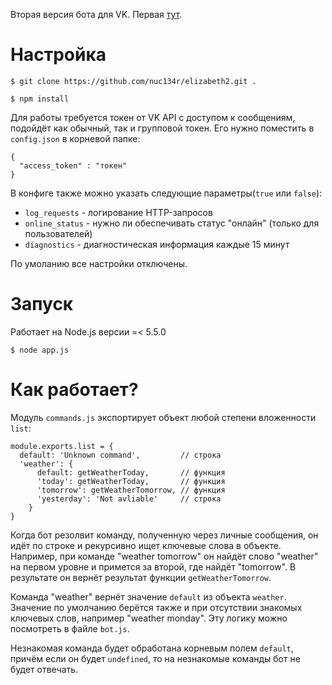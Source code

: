 Вторая версия бота для VK. Первая [тут](https://github.com/nuc134r/vkbot).

# Настройка
```
$ git clone https://github.com/nuc134r/elizabeth2.git .
```
```
$ npm install
```
Для работы требуется токен от VK API с доступом к сообщениям, подойдёт как обычный, так и групповой токен. 
Его нужно поместить в `config.json` в корневой папке:
```
{
  "access_token" : "токен"
}
```

В конфиге также можно указать следующие параметры(`true` или `false`):

* `log_requests` - логирование HTTP-запросов 
* `online_status` - нужно ли обеспечивать статус "онлайн" (только для пользователей)
* `diagnostics` - диагностическая информация каждые 15 минут

По умоланию все настройки отключены.
# Запуск
Работает на Node.js версии =< 5.5.0
```
$ node app.js
```

# Как работает?
Модуль `commands.js` экспортирует объект любой степени вложенности `list`:
```
module.exports.list = {
  default: 'Unknown command',         // строка
  'weather': {
      default: getWeatherToday,       // функция
      'today': getWeatherToday,       // функция
      'tomorrow': getWeatherTomorrow, // функция
      'yesterday': 'Not avliable'     // строка
    }
}
```

Когда бот резолвит команду, полученную через личные сообщения, он идёт по строке и рекурсивно ищет ключевые слова в объекте. 
Например, при команде "weather tomorrow" он найдёт слово "weather" на первом уровне и примется за второй, где найдёт "tomorrow". В результате он вернёт результат функции `getWeatherTomorrow`.

Команда "weather" вернёт значение `default` из объекта `weather`. Значение по умолчанию берётся также и при отсутствии знакомых ключевых слов, например "weather monday". Эту логику можно посмотреть в файле `bot.js`.

Незнакомая команда будет обработана корневым полем `default`, причём если он будет `undefined`, то на незнакомые команды бот не будет отвечать.
